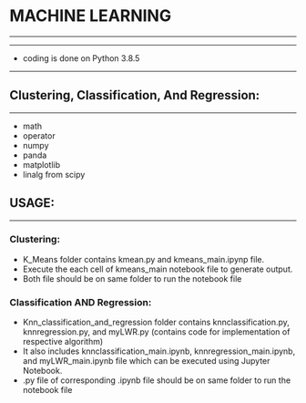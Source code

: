 # MACHINE LEARNING
***
***
* coding is done on Python 3.8.5
***

## Clustering, Classification, And Regression:
***
* math
* operator
* numpy 
* panda
* matplotlib
* linalg from scipy

## USAGE:
***
### Clustering:
* K_Means folder contains kmean.py and kmeans_main.ipynp file.
* Execute the each cell of  kmeans_main notebook file to generate output.
* Both file should be on same folder to run the notebook file 

### Classification AND Regression:
* Knn_classification_and_regression folder contains knnclassification.py, knnregression.py, and myLWR.py (contains code for implementation of respective algorithm)
* It also includes knnclassification_main.ipynb, knnregression_main.ipynb, and myLWR_main.ipynb file which can be executed using Jupyter Notebook.
* .py file of corresponding .ipynb file should be on same folder to run the notebook file





```python

```
